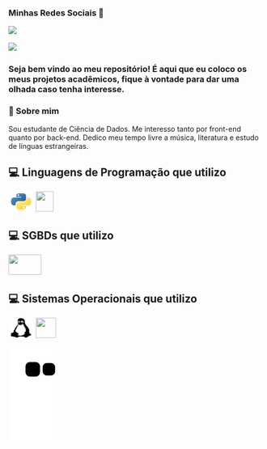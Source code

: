 ### Minhas Redes Sociais 👋

<div> 
  <a href="https://instagram.com/waldneijr" target="_blank"><img src="https://img.shields.io/badge/-Instagram-%23E4405F?style=for-the-badge&logo=instagram&logoColor=white" target="_blank"></a>
  
  <a href="https://www.linkedin.com/in/waldnei-junior-8386471a2/" target="_blank"><img src="https://img.shields.io/badge/-LinkedIn-%230077B5?style=for-the-badge&logo=linkedin&logoColor=white" target="_blank"></a> 
</div>

### Seja bem vindo ao meu repositório! É aqui que eu coloco os meus projetos acadêmicos, fique à vontade para dar uma olhada caso tenha interesse.
  
### 📖 Sobre mim

Sou estudante de Ciência de Dados. Me interesso tanto por front-end quanto por back-end. Dedico meu tempo livre a música, literatura e estudo de línguas estrangeiras.

 ## 💻 Linguagens de Programação que utilizo

 <div>
 <img height="40" width="50" src="https://raw.githubusercontent.com/devicons/devicon/master/icons/python/python-original.svg"/>
 <img height="40" width="35" src="https://upload.wikimedia.org/wikipedia/commons/thumb/1/18/C_Programming_Language.svg/695px-C_Programming_Language.svg.png"/>

 </div>
 
 ## 💻 SGBDs que utilizo

 <div>
 <img height="40" width="65" src="https://seeklogo.com/images/M/MySQL-logo-F6FF285A58-seeklogo.com.png"/>
 </div>
 

 ## 💻 Sistemas Operacionais que utilizo

 <div>
 <img align="center" alt="ghdss25-Linux" height="40" width="50" src="https://raw.githubusercontent.com/devicons/devicon/master/icons/linux/linux-plain.svg">
 <img align="center" height="40" width="40" src="https://icones.pro/wp-content/uploads/2021/06/logo-windows-bleu.png"/>
</div>

![Snake animation](https://github.com/rafaballerini/rafaballerini/blob/output/github-contribution-grid-snake.svg)
